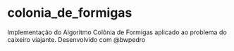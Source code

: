 # colonia_de_formigas

Implementação do Algoritmo Colônia de Formigas aplicado ao problema do caixeiro viajante. Desenvolvido com @bwpedro
